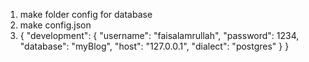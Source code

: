 1. make folder config for database
2. make config.json
3. {
  "development": {
    "username": "faisalamrullah",
    "password": 1234,
    "database": "myBlog",
    "host": "127.0.0.1",
    "dialect": "postgres"
  }
}